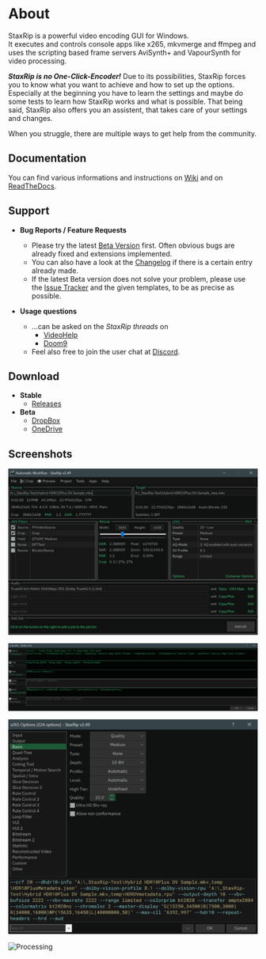 # About

StaxRip is a powerful video encoding GUI for Windows.  
 It executes and controls console apps like x265, mkvmerge and ffmpeg and uses the scripting based frame servers AviSynth+ and VapourSynth for video processing.

***StaxRip is no One-Click-Encoder!***
 Due to its possibilities, StaxRip forces you to know what you want to achieve and how to set up the options.
 Especially at the beginning you have to learn the settings and maybe do some tests to learn how StaxRip works and what is possible. That being said, StaxRip also offers you an assistent, that takes care of your settings and changes. 

When you struggle, there are multiple ways to get help from the community.

## Documentation

You can find various informations and instructions on [Wiki](https://github.com/staxrip/staxrip/wiki) and on [ReadTheDocs](https://staxrip.readthedocs.io/index.html).

## Support

- **Bug Reports / Feature Requests**
  - Please try the latest [Beta Version](https://github.com/staxrip/staxrip#download) first. Often obvious bugs are already fixed and extensions implemented.
  - You can also have a look at the [Changelog](https://github.com/staxrip/staxrip/blob/master/Changelog.md) if there is a certain entry already made.
  - If the latest Beta version does not solve your problem, please use the [Issue Tracker](https://github.com/staxrip/staxrip/issues) and the given templates, to be as precise as possible.

- **Usage questions**
  - ...can be asked on the *StaxRip threads* on
    - [VideoHelp](https://forum.videohelp.com/threads/369913-StaxRip-support-thread) 
    - [Doom9](https://forum.doom9.org/showthread.php?t=172068)
  - Feel also free to join the user chat at [Discord](https://discord.gg/rRn7vGU).

## Download

- **Stable**
  - [Releases](https://github.com/staxrip/staxrip/releases)
- **Beta**
  - [DropBox](https://www.dropbox.com/sh/4ctl2y928xkak4f/AAADEZj_hFpGQaNOdd3yqcAHa?dl=0)
  - [OneDrive](https://1drv.ms/u/s!ArwKS_ZUR01g0kH4d4eT_6a3GaKe?e=qbOfGS)

## Screenshots

![Main Window](https://github.com/staxrip/staxrip/blob/master/Image/Screenshots/Main.png)

![Code Edotor](https://github.com/staxrip/staxrip/blob/master/Image/Screenshots/CodeEditor.png)

![x265 Options](https://github.com/staxrip/staxrip/blob/master/Image/Screenshots/x265.png)

![Processing](https://github.com/staxrip/staxrip/blob/master/Image/Screenshots/Processing2.png)
